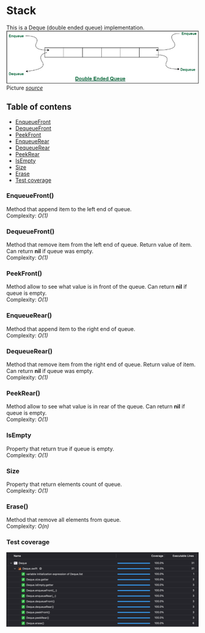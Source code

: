 # Stack
This is a Deque (double ended queue) implementation.  
![FIFO stack](Deque.png)  
Picture [*source*](https://www.geeksforgeeks.org/different-types-of-queues-and-its-applications/)

## Table of contens
- [EnqueueFront](#enqueueFront)
- [DequeueFront](#dequeueFront)
- [PeekFront](#peekFront)
- [EnqueueRear](#enqueueRear)
- [DequeueRear](#dequeueRear)
- [PeekRear](#peekRear)
- [IsEmpty](#isEmpty)
- [Size](#size)
- [Erase](#erase)
- [Test coverage](#test-coverage)

<a name="enqueueFront"></a>
### EnqueueFront()
Method that append item to the left end of queue.  
Complexity: *O(1)*

<a name="dequeueFront"></a>
### DequeueFront()
Method that remove item from the left end of queue. Return value of item. Can return **nil** if queue was empty.  
Complexity: *O(1)*

<a name="peekFront"></a>
### PeekFront()
Method allow to see what value is in front of the queue. Can return **nil** if queue is empty.  
Complexity: *O(1)*

<a name="enqueueRear"></a>
### EnqueueRear()
Method that append item to the right end of queue.  
Complexity: *O(1)*

<a name="dequeueRear"></a>
### DequeueRear()
Method that remove item from the right end of queue. Return value of item. Can return **nil** if queue was empty.  
Complexity: *O(1)*

<a name="PeekRear"></a>
### PeekRear()
Method allow to see what value is in rear of the queue. Can return **nil** if queue is empty.  
Complexity: *O(1)*

<a name="isEmpty"></a>
### IsEmpty
Property that return true if queue is empty.  
Complexity: *O(1)*

<a name="size"></a>
### Size
Property that return elements count of queue.  
Complexity: *O(1)*

<a name="erase"></a>
### Erase()
Method that remove all elements from queue.  
Complexity: *O(n)*


### Test coverage
![test-coverage](DequeTests.png)
